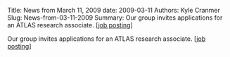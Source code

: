 Title: News from March 11, 2009
date: 2009-03-11
Authors: Kyle Cranmer
Slug: News-from-03-11-2009
Summary:  Our group invites applications for an ATLAS research associate. [<a href="postdoc_ad.html">job posting</a>]

 

 Our group invites applications for an ATLAS research associate. [<a href="postdoc_ad.html">job posting</a>]

 